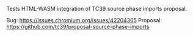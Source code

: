 Tests HTML-WASM integration of TC39 source phase imports proposal.

Bug: https://issues.chromium.org/issues/42204365
Proposal: https://github.com/tc39/proposal-source-phase-imports
